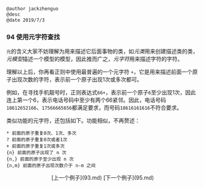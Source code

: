 ```markdown
@author jackzhenguo
@desc 
@date 2019/7/3
```

### 94 使用元字符查找

`元`的含义大家不妨理解为用来描述它后面事物的类，如*元类*用来创建描述类的类，*元模型*描述一个模型的模型，因此推而广之，*元字符*用来描述字符的字符。

理解以上后，你再看正则中使用最普遍的一个元字符 `+`，它是用来描述前面一个原子出现次数的字符，表示前一个原子出现1次或多次都可。

例如，在寻找手机靓号时，正则表达式`66+`，表示前一个原子`6`至少出现1次，因此连上第一个6，表示电话号码中至少有两个66紧邻。因此，电话号码`18612652166`、`17566665656`都满足要求，而号码`18616161616`不符合要求。

类似功能的元字符，还包括如下。功能相似，不再赘述：

```
* 前面的原子重复0次、1次、多次 
? 前面的原子重复0次或者1次 
+ 前面的原子重复1次或多次
{n} 前面的原子出现了 n 次
{n,} 前面的原子至少出现 n 次
{n,m} 前面的原子出现次数介于 n-m 之间
```

<center>[上一个例子](93.md)    [下一个例子](95.md)</center>